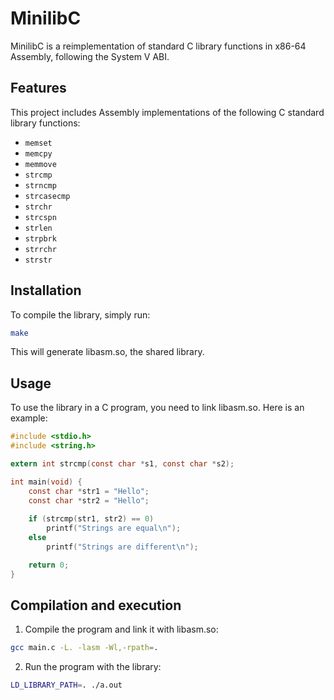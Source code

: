 # MinilibC

MinilibC is a reimplementation of standard C library functions in x86-64 Assembly, following the System V ABI.

## Features
This project includes Assembly implementations of the following C standard library functions:
- `memset`
- `memcpy`
- `memmove`
- `strcmp`
- `strncmp`
- `strcasecmp`
- `strchr`
- `strcspn`
- `strlen`
- `strpbrk`
- `strrchr`
- `strstr`

## Installation

To compile the library, simply run:

```sh
make
```

This will generate libasm.so, the shared library.

## Usage

To use the library in a C program, you need to link libasm.so. Here is an example:

```c
#include <stdio.h>
#include <string.h>

extern int strcmp(const char *s1, const char *s2);

int main(void) {
    const char *str1 = "Hello";
    const char *str2 = "Hello";
    
    if (strcmp(str1, str2) == 0)
        printf("Strings are equal\n");
    else
        printf("Strings are different\n");

    return 0;
}
```

## Compilation and execution

1. Compile the program and link it with libasm.so:
```sh
gcc main.c -L. -lasm -Wl,-rpath=.
```

2. Run the program with the library:
```sh
LD_LIBRARY_PATH=. ./a.out
```
